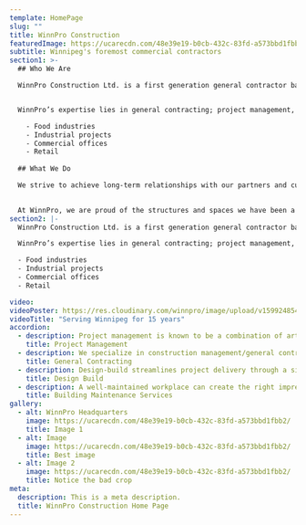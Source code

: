 ```yaml
---
template: HomePage
slug: ""
title: WinnPro Construction
featuredImage: https://ucarecdn.com/48e39e19-b0cb-432c-83fd-a573bbd1fbb2/
subtitle: Winnipeg's foremost commercial contractors
section1: >-
  ## Who We Are

  WinnPro Construction Ltd. is a first generation general contractor based in Winnipeg, Manitoba. We have local management, labor expertise and we have a pool of qualified subcontractors who are able to meet our specific construction requirements.


  WinnPro’s expertise lies in general contracting; project management, and design build. We have completed projects in multiple sectors of the commercial world including:

    - Food industries
    - Industrial projects
    - Commercial offices
    - Retail
  
  ## What We Do

  We strive to achieve long-term relationships with our partners and customers. We recognize the value of experience, hard work, and standing by your word; listening to your needs to understand your specifications and create the space you want.
  

  At WinnPro, we are proud of the structures and spaces we have been a part of creating with our customers, and look forward to continuing to working together on projects that add value to our community and landscape while bring the results you deserve.
section2: |-
  WinnPro Construction Ltd. is a first generation general contractor based in Winnipeg, Manitoba. We have local management, labor expertise and we have a pool of qualified subcontractors who are able to meet our specific construction requirements.

  WinnPro’s expertise lies in general contracting; project management, and design build. We have completed projects in multiple sectors of the commercial world including:

  - Food industries
  - Industrial projects
  - Commercial offices
  - Retail

video: 
videoPoster: https://res.cloudinary.com/winnpro/image/upload/v1599248541/Project%20Posts/Berts%20Picks/20191027_072238_ozvgxp.jpg
videoTitle: "Serving Winnipeg for 15 years"
accordion:
  - description: Project management is known to be a combination of art and science; involving planning, organizing, controlling and leading. With a wide range of dedicated licensed sub-trades and a full suite of project management services, our team strategically controls the key elements of time, quality, flexibility, risk and cost. Our team ensures your goals are met and results are delivered. Combining the science of project management with the art of our experience and knowledge, we direct and motivate all parties involved in a project in order to ensure its success
    title: Project Management
  - description: We specialize in construction management/general contracting services, an innovative procurement method that involves early partnering between owner, designer, and contractor to jointly develop projects. This approach enables owners to benefit from designer and contractor expertise at an early stage in the procurement process, ensuring maximum opportunities for value engineering.
    title: General Contracting
  - description: Design-build streamlines project delivery through a single contract between the owner and the design-build team to provide design and construction services. This simple but fundamental difference in project delivery saves money and time by transforming the relationship between designers and builders into an alliance which fosters collaboration and teamwork. The design-build provides the owner with the design and construction. By giving the client what is in his or her best interest, the entire process is able to go much smoother. It allows you to start with just a concept or vision, and we provide the rest. We assume responsibility for design and take on all pricing and timing risk.
    title: Design Build
  - description: A well-maintained workplace can create the right impression, improve employee efficiency, and reduce your operational costs while keeping the customer experience a priority.Our experienced building maintenance team can do any repairs or upgrades that your building requires to keep it safe, welcoming to your customers and functional for your team. This includes repairing or replacing flooring, walls, ceilings, counter tops, cabinets, washroom or kitchen or change room fixtures, glass and mirrors, interior signs or banners, roofs, sales displays and shelving, emergency lighting, testing of fire extinguishers (and all other items installed for safety) and any other repairs or maintenance that you may require.
    title: Building Maintenance Services
gallery:
  - alt: WinnPro Headquarters
    image: https://ucarecdn.com/48e39e19-b0cb-432c-83fd-a573bbd1fbb2/
    title: Image 1
  - alt: Image
    image: https://ucarecdn.com/48e39e19-b0cb-432c-83fd-a573bbd1fbb2/
    title: Best image
  - alt: Image 2
    image: https://ucarecdn.com/48e39e19-b0cb-432c-83fd-a573bbd1fbb2/
    title: Notice the bad crop
meta:
  description: This is a meta description.
  title: WinnPro Construction Home Page
---
```

